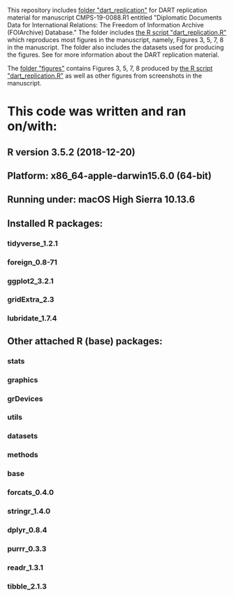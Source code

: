 This repository includes [folder "dart_replication"](dart_replication/) for DART replication material for manuscript CMPS-19-0088.R1 entitled "Diplomatic Documents Data for International Relations: The Freedom of Information Archive (FOIArchive) Database." The folder includes [the R script "dart_replication.R"](dart_replication.R) which reproduces most figures in the manuscript, namely, Figures 3, 5, 7, 8 in the manuscript. The folder also includes the datasets used for producing the figures. See for more information about the DART replication material. 

The [folder "figures"](figures/) contains Figures 3, 5, 7, 8 produced by [the R script "dart_replication.R"](dart_replication.R) as well as other figures from screenshots in the manuscript. 

# 
# This code was written and ran on/with:
## R version 3.5.2 (2018-12-20)
## Platform: x86_64-apple-darwin15.6.0 (64-bit)
## Running under: macOS High Sierra 10.13.6
## Installed R packages: 
### tidyverse_1.2.1
### foreign_0.8-71  
### ggplot2_3.2.1   
### gridExtra_2.3   
### lubridate_1.7.4 
## Other attached R (base) packages:
### stats     
### graphics  
### grDevices 
### utils     
### datasets  
### methods   
### base     
### forcats_0.4.0  
### stringr_1.4.0   
### dplyr_0.8.4     
### purrr_0.3.3     
### readr_1.3.1    
### tibble_2.1.3    
